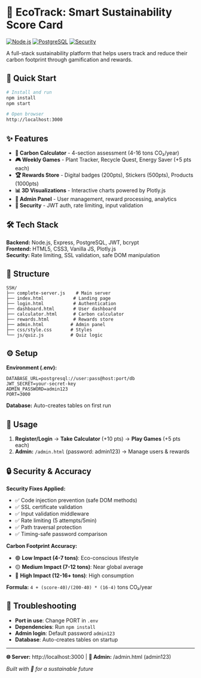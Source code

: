 # 🌱 EcoTrack: Smart Sustainability Score Card

[![Node.js](https://img.shields.io/badge/Node.js-18+-brightgreen.svg)](https://nodejs.org/)
[![PostgreSQL](https://img.shields.io/badge/PostgreSQL-Compatible-blue.svg)](https://www.postgresql.org/)
[![Security](https://img.shields.io/badge/Security-Enhanced-green.svg)](https://github.com/yourusername/ecotrack)

A full-stack sustainability platform that helps users track and reduce their carbon footprint through gamification and rewards.

## 🚀 Quick Start

```bash
# Install and run
npm install
npm start

# Open browser
http://localhost:3000
```

## ✨ Features

- **🧮 Carbon Calculator** - 4-section assessment (4-16 tons CO₂/year)
- **🎮 Weekly Games** - Plant Tracker, Recycle Quest, Energy Saver (+5 pts each)
- **🏆 Rewards Store** - Digital badges (200pts), Stickers (500pts), Products (1000pts)
- **📊 3D Visualizations** - Interactive charts powered by Plotly.js
- **🔧 Admin Panel** - User management, reward processing, analytics
- **🔐 Security** - JWT auth, rate limiting, input validation

## 🛠️ Tech Stack

**Backend:** Node.js, Express, PostgreSQL, JWT, bcrypt  
**Frontend:** HTML5, CSS3, Vanilla JS, Plotly.js  
**Security:** Rate limiting, SSL validation, safe DOM manipulation

## 📁 Structure

```
SSH/
├── complete-server.js    # Main server
├── index.html           # Landing page
├── login.html           # Authentication
├── dashboard.html       # User dashboard
├── calculator.html      # Carbon calculator
├── rewards.html         # Rewards store
├── admin.html          # Admin panel
├── css/style.css       # Styles
└── js/quiz.js          # Quiz logic
```

## ⚙️ Setup

**Environment (.env):**
```env
DATABASE_URL=postgresql://user:pass@host:port/db
JWT_SECRET=your-secret-key
ADMIN_PASSWORD=admin123
PORT=3000
```

**Database:** Auto-creates tables on first run

## 🎯 Usage

1. **Register/Login** → **Take Calculator** (+10 pts) → **Play Games** (+5 pts each)
2. **Admin:** `/admin.html` (password: admin123) → Manage users & rewards

## 🔒 Security & Accuracy

**Security Fixes Applied:**
- ✅ Code injection prevention (safe DOM methods)
- ✅ SSL certificate validation
- ✅ Input validation middleware
- ✅ Rate limiting (5 attempts/5min)
- ✅ Path traversal protection
- ✅ Timing-safe password comparison

**Carbon Footprint Accuracy:**
- 🟢 **Low Impact (4-7 tons)**: Eco-conscious lifestyle
- 🟡 **Medium Impact (7-12 tons)**: Near global average
- 🔴 **High Impact (12-16+ tons)**: High consumption

**Formula:** `4 + (score-40)/(200-40) * (16-4)` tons CO₂/year

## 🐛 Troubleshooting

- **Port in use**: Change PORT in `.env`
- **Dependencies**: Run `npm install`
- **Admin login**: Default password `admin123`
- **Database**: Auto-creates tables on startup

---

**🌐 Server:** http://localhost:3000 | **🔐 Admin:** /admin.html (admin123)

*Built with 💚 for a sustainable future*